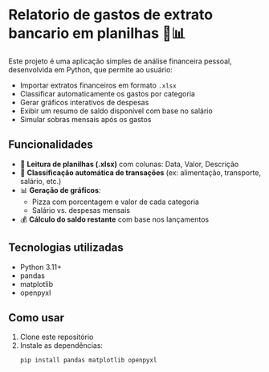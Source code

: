 # Relatorio de gastos de extrato bancario em planilhas 🧾📊

Este projeto é uma aplicação simples de análise financeira pessoal, desenvolvida em Python, que permite ao usuário:

- Importar extratos financeiros em formato `.xlsx`
- Classificar automaticamente os gastos por categoria
- Gerar gráficos interativos de despesas
- Exibir um resumo de saldo disponível com base no salário
- Simular sobras mensais após os gastos

## Funcionalidades

- 📁 **Leitura de planilhas (.xlsx)** com colunas: Data, Valor, Descrição
- 🤖 **Classificação automática de transações** (ex: alimentação, transporte, salário, etc.)
- 📊 **Geração de gráficos**:
  - Pizza com porcentagem e valor de cada categoria
  - Salário vs. despesas mensais
- 💰 **Cálculo do saldo restante** com base nos lançamentos

## Tecnologias utilizadas

- Python 3.11+
- pandas
- matplotlib
- openpyxl

## Como usar

1. Clone este repositório
2. Instale as dependências:
   ```bash
   pip install pandas matplotlib openpyxl
